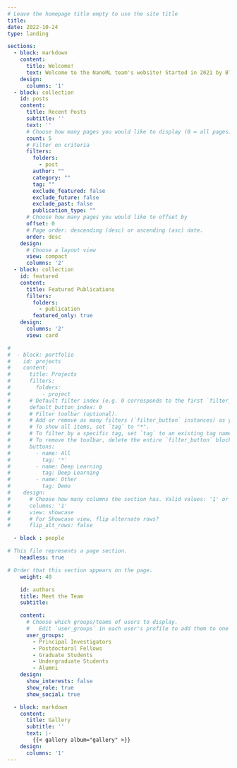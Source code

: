 ```yaml
---
# Leave the homepage title empty to use the site title
title:
date: 2022-10-24
type: landing

sections:
  - block: markdown 
    content: 
      title: Welcome!
      text: Welcome to the NanoML team's website! Started in 2021 by Blake Wilson under the supervision of our PI's, we are a team of researchers at Purdue University and Oak Ridge National Lab working on the intersection of quantum computing, nanophotonics, and machine learning. Our team develops high quality machine learning code and we hope it is useful for your projects! We focus on speeding up the characterization of materials in laboratory settings, generation of unique nanophotonic and quantum devices, and fast algorithms written in Python. We take a first principles approach to develop new perspectives at the intersection of physics, computer science, and machine learning. 
    design:
      columns: '1'
  - block: collection
    id: posts
    content:
      title: Recent Posts
      subtitle: ''
      text: ''
      # Choose how many pages you would like to display (0 = all pages)
      count: 5
      # Filter on criteria
      filters:
        folders:
          - post
        author: ""
        category: ""
        tag: ""
        exclude_featured: false
        exclude_future: false
        exclude_past: false
        publication_type: ""
      # Choose how many pages you would like to offset by
      offset: 0
      # Page order: descending (desc) or ascending (asc) date.
      order: desc
    design:
      # Choose a layout view
      view: compact
      columns: '2'
  - block: collection
    id: featured
    content:
      title: Featured Publications
      filters:
        folders:
          - publication
        featured_only: true
    design:
      columns: '2'
      view: card

#
#  - block: portfolio
#    id: projects
#    content:
#      title: Projects
#      filters:
#        folders:
#          - project
#      # Default filter index (e.g. 0 corresponds to the first `filter_button` instance below).
#      default_button_index: 0
#      # Filter toolbar (optional).
#      # Add or remove as many filters (`filter_button` instances) as you like.
#      # To show all items, set `tag` to "*".
#      # To filter by a specific tag, set `tag` to an existing tag name.
#      # To remove the toolbar, delete the entire `filter_button` block.
#      buttons:
#        - name: All
#          tag: '*'
#        - name: Deep Learning
#          tag: Deep Learning
#        - name: Other
#          tag: Demo
#    design:
#      # Choose how many columns the section has. Valid values: '1' or '2'.
#      columns: '1'
#      view: showcase
#      # For Showcase view, flip alternate rows?
#      flip_alt_rows: false

  - block : people

# This file represents a page section.
    headless: true

# Order that this section appears on the page.
    weight: 40

    id: authors
    title: Meet the Team
    subtitle:

    content:
      # Choose which groups/teams of users to display.
      #   Edit `user_groups` in each user's profile to add them to one or more of these groups.
      user_groups:
        - Principal Investigators
        - Postdoctoral Fellows
        - Graduate Students
        - Undergraduate Students
        - Alumni
    design:
      show_interests: false
      show_role: true
      show_social: true

  - block: markdown
    content:
      title: Gallery
      subtitle: ''
      text: |-
        {{< gallery album="gallery" >}}
    design:
      columns: '1'
---
```

